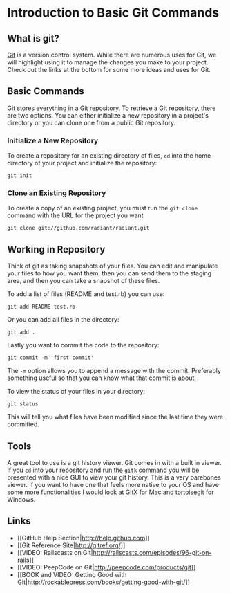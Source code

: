 # Introduction to Basic Git Commands


## What is git?
[Git](http://git-scm.com/) is a version control system. While there are numerous uses for Git, we will highlight using it to manage the changes you make to your project. Check out the links at the bottom for some more ideas and uses for Git.

## Basic Commands

Git stores everything in a Git repository.  To retrieve a Git repository, there are two options.  You can either initialize a new repository in a project's directory or you can clone one from a public Git repository.

### Initialize a New Repository

To create a repository for an existing directory of files, `cd` into the home directory of your project and initialize the repository:

    git init

### Clone an Existing Repository

To create a copy of an existing project, you must run the `git clone` command with the URL for the project you want

    git clone git://github.com/radiant/radiant.git

## Working in Repository

Think of git as taking snapshots of your files.  You can edit and manipulate your files to how you want them, then you can send them to the staging area, and then you can take a snapshot of these files.

To add a list of files (README and test.rb) you can use:

    git add README test.rb

Or you can add all files in the directory:

    git add .

Lastly you want to commit the code to the repository:

    git commit -m 'first commit'

The `-m` option allows you to append a message with the commit. Preferably something useful so that you can know what that commit is about.

To view the status of your files in your directory:

    git status

This will tell you what files have been modified since the last time they were committed.

## Tools

A great tool to use is a git history viewer. Git comes in with a built in viewer. If you `cd` into your repository and run the `gitk` command you will be presented with a nice GUI to view your git history. This is a very barebones viewer. If you want to have one that feels more native to your OS and have some more functionalities I would look at [GitX](https://github.com/pieter/gitx/wiki/) for Mac and [tortoisegit](http://code.google.com/p/tortoisegit/) for Windows.

## Links

  * [[GitHub Help Section|http://help.github.com]]
  * [[Git Reference Site|http://gitref.org/]]
  * [[VIDEO: Railscasts on Git|http://railscasts.com/episodes/96-git-on-rails]]
  * [[VIDEO: PeepCode on Git|http://peepcode.com/products/git]]
  * [[BOOK and VIDEO: Getting Good with Git|http://rockablepress.com/books/getting-good-with-git/]]